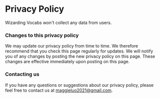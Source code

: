 # Privacy Policy

Wizarding Vocabs won't collect any data from users.

### Changes to this privacy policy

We may update our privacy policy from time to time. We therefore recommend that you check this page regularly for updates. We will notify you of any changes by posting the new privacy policy on this page. These changes are effective immediately upon posting on this page.

### Contacting us

If you have any questions or suggestions about our privacy policy, please feel free to contact us at maggieluo2021@gmail.com.
